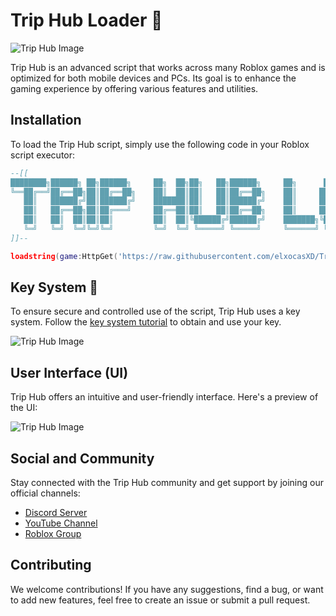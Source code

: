 # Trip Hub Loader 🚀

![Trip Hub Image](https://github.com/elxocasXD/Trip-Hub/blob/main/images/Loader.jpg?raw=true)

Trip Hub is an advanced script that works across many Roblox games and is optimized for both mobile devices and PCs. Its goal is to enhance the gaming experience by offering various features and utilities.

## Installation

To load the Trip Hub script, simply use the following code in your Roblox script executor:

```lua
--[[
████████╗██████╗ ██╗██████╗     ██╗  ██╗██╗   ██╗██████╗     ██╗      ██████╗  █████╗ ██████╗ ███████╗██████╗ 
╚══██╔══╝██╔══██╗██║██╔══██╗    ██║  ██║██║   ██║██╔══██╗    ██║     ██╔═══██╗██╔══██╗██╔══██╗██╔════╝██╔══██╗
   ██║   ██████╔╝██║██████╔╝    ███████║██║   ██║██████╔╝    ██║     ██║   ██║███████║██║  ██║█████╗  ██████╔╝
   ██║   ██╔══██╗██║██╔═══╝     ██╔══██║██║   ██║██╔══██╗    ██║     ██║   ██║██╔══██║██║  ██║██╔══╝  ██╔══██╗
   ██║   ██║  ██║██║██║         ██║  ██║╚██████╔╝██████╔╝    ███████╗╚██████╔╝██║  ██║██████╔╝███████╗██║  ██║
   ╚═╝   ╚═╝  ╚═╝╚═╝╚═╝         ╚═╝  ╚═╝ ╚═════╝ ╚═════╝     ╚══════╝ ╚═════╝ ╚═╝  ╚═╝╚═════╝ ╚══════╝╚═╝  ╚═╝
]]--

loadstring(game:HttpGet('https://raw.githubusercontent.com/elxocasXD/Trip-Hub/main/Free%20Loader.lua'))()
```

## Key System 🔑

To ensure secure and controlled use of the script, Trip Hub uses a key system. Follow the [key system tutorial](https://www.youtube.com/watch?v=mkRQHeuHBn8) to obtain and use your key.

![Trip Hub Image](https://github.com/elxocasXD/Trip-Hub/blob/main/images/KeySystem.jpg?raw=true)

## User Interface (UI)

Trip Hub offers an intuitive and user-friendly interface. Here's a preview of the UI:

![Trip Hub Image](https://github.com/elxocasXD/Trip-Hub/blob/main/images/UILibrary.jpg?raw=true)

## Social and Community

Stay connected with the Trip Hub community and get support by joining our official channels:

- [Discord Server](https://discord.com/invite/SKhamGzTdn)
- [YouTube Channel](https://youtube.com/channel/UCRiszwo8e1FmlWUBhPRMUsQ)
- [Roblox Group](https://www.roblox.com/groups/15601672/Trip-Hub#!/about)

## Contributing

We welcome contributions! If you have any suggestions, find a bug, or want to add new features, feel free to create an issue or submit a pull request.
